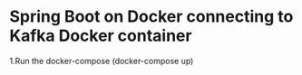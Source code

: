 # Spring Boot on Docker connecting to Kafka Docker container

1.Run the docker-compose (docker-compose up)
